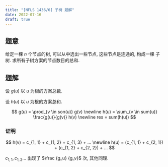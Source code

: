 ```yaml
---
title: "[NFLS 1436/6] 子树 题解"
date: 2022-07-16
draft: true
---
```


## 题意

给定一棵 $n$ 个节点的树, 可以从中选出一些节点, 这些节点是连通的, 构成一棵
子树. 求所有子树方案的节点数目的总和.

## 题解

设 $g(u)$ 以 $u$ 为根的方案总数.

设 $h(u)$ 以 $u$ 为根的方案总和.

$$
g(u) = \prod_{v \in son(u)} g(v) \newline
h(u) = \sum_{v \in sum(u)} \frac{g(u)}{g(v)} h(v) \newline
res = sum(h(u))
$$

### 证明

$$
h(v) = c_{1, 1} + c_{1, 2} + c_{1, 3} + ... \newline
h(u) = (c_{1, 1} + c_{2, 1}) + (c_{1, 2} + c_{2, 2}) + ...
$$

$c_{1, 1}, c_{1, 2} ...$ 出现了 $\frac {g_u} {g_v}$ 次,
其他同理.
